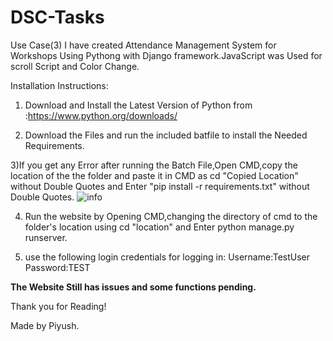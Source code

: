 # DSC-Tasks


Use Case(3) I have created Attendance Management System for Workshops Using Pythong with Django framework.JavaScript was Used for scroll Script and Color Change.

Installation Instructions:

1) Download and Install the Latest Version of Python from :https://www.python.org/downloads/

2) Download the Files and run the included batfile to install the Needed Requirements.

3)If you get any Error after running the Batch File,Open CMD,copy the location of the the folder and paste it in CMD as cd "Copied Location" without Double Quotes and Enter "pip install -r requirements.txt" without Double Quotes.
![info](https://user-images.githubusercontent.com/44575274/129488047-aa6636a2-df87-48e4-86f8-7de4a4bc39fe.jpg)


4) Run the website by Opening CMD,changing the directory of cmd to the folder's location  using cd "location" and Enter python manage.py runserver.

5) use the following login credentials for logging in:
   Username:TestUser
   Password:TEST



**The Website Still has issues and some functions pending.**

Thank you for Reading!

Made by Piyush.
